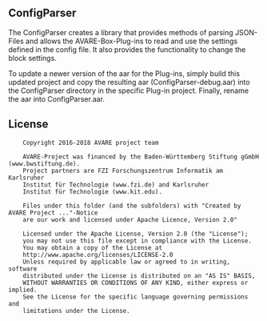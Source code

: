 ConfigParser
-----------

The ConfigParser creates a library that provides methods of parsing JSON-Files and allows the AVARE-Box-Plug-ins to read and use the settings defined in the config file. It also provides the functionality to change the block settings.
 
 To update a newer version of the aar for the Plug-ins, simply build this updated project and copy the resulting aar (ConfigParser-debug.aar) into the ConfigParser directory in the specific Plug-in project. Finally, rename the aar into ConfigParser.aar.

## License
        Copyright 2016-2018 AVARE project team

        AVARE-Project was financed by the Baden-Württemberg Stiftung gGmbH (www.bwstiftung.de).
        Project partners are FZI Forschungszentrum Informatik am Karlsruher
        Institut für Technologie (www.fzi.de) and Karlsruher
        Institut für Technologie (www.kit.edu).

        Files under this folder (and the subfolders) with "Created by AVARE Project ..."-Notice
		are our work and licensed under Apache Licence, Version 2.0"

        Licensed under the Apache License, Version 2.0 (the "License");
        you may not use this file except in compliance with the License.
        You may obtain a copy of the License at
        http://www.apache.org/licenses/LICENSE-2.0
        Unless required by applicable law or agreed to in writing, software
        distributed under the License is distributed on an "AS IS" BASIS,
        WITHOUT WARRANTIES OR CONDITIONS OF ANY KIND, either express or implied.
        See the License for the specific language governing permissions and
        limitations under the License.

